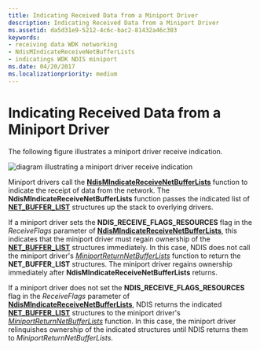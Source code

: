 ```yaml
---
title: Indicating Received Data from a Miniport Driver
description: Indicating Received Data from a Miniport Driver
ms.assetid: da5d31e9-5212-4c6c-bac2-81432a46c303
keywords:
- receiving data WDK networking
- NdisMIndicateReceiveNetBufferLists
- indicatings WDK NDIS miniport
ms.date: 04/20/2017
ms.localizationpriority: medium
---
```


# Indicating Received Data from a Miniport Driver





The following figure illustrates a miniport driver receive indication.

![diagram illustrating a miniport driver receive indication](images/miniportreceive.png)

Miniport drivers call the [**NdisMIndicateReceiveNetBufferLists**](https://docs.microsoft.com/windows-hardware/drivers/ddi/content/ndis/nf-ndis-ndismindicatereceivenetbufferlists) function to indicate the receipt of data from the network. The **NdisMIndicateReceiveNetBufferLists** function passes the indicated list of [**NET\_BUFFER\_LIST**](https://docs.microsoft.com/windows-hardware/drivers/ddi/content/ndis/ns-ndis-_net_buffer_list) structures up the stack to overlying drivers.

If a miniport driver sets the **NDIS\_RECEIVE\_FLAGS\_RESOURCES** flag in the *ReceiveFlags* parameter of [**NdisMIndicateReceiveNetBufferLists**](https://docs.microsoft.com/windows-hardware/drivers/ddi/content/ndis/nf-ndis-ndismindicatereceivenetbufferlists), this indicates that the miniport driver must regain ownership of the [**NET\_BUFFER\_LIST**](https://docs.microsoft.com/windows-hardware/drivers/ddi/content/ndis/ns-ndis-_net_buffer_list) structures immediately. In this case, NDIS does not call the miniport driver's [*MiniportReturnNetBufferLists*](https://docs.microsoft.com/windows-hardware/drivers/ddi/content/ndis/nc-ndis-miniport_return_net_buffer_lists) function to return the **NET\_BUFFER\_LIST** structures. The miniport driver regains ownership immediately after **NdisMIndicateReceiveNetBufferLists** returns.

If a miniport driver does not set the **NDIS\_RECEIVE\_FLAGS\_RESOURCES** flag in the *ReceiveFlags* parameter of [**NdisMIndicateReceiveNetBufferLists**](https://docs.microsoft.com/windows-hardware/drivers/ddi/content/ndis/nf-ndis-ndismindicatereceivenetbufferlists), NDIS returns the indicated [**NET\_BUFFER\_LIST**](https://docs.microsoft.com/windows-hardware/drivers/ddi/content/ndis/ns-ndis-_net_buffer_list) structures to the miniport driver's [*MiniportReturnNetBufferLists*](https://docs.microsoft.com/windows-hardware/drivers/ddi/content/ndis/nc-ndis-miniport_return_net_buffer_lists) function. In this case, the miniport driver relinquishes ownership of the indicated structures until NDIS returns them to *MiniportReturnNetBufferLists*.

 

 





